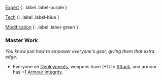 
[Expert](Game/Advancement-List?Expert=true)
{: .label .label-purple }

[Tech](Game/Tech)
{: .label .label-blue }

[Modification](Game/Advancement-List?Modification=true)
{: .label .label-green }
### Master Work
*You know just how to empower everyone's gear, giving them that extra edge.*
* Everyone on [Deployments](Game/Deployment), weapons have (+1) to [Attack](Game/Core/Terminology#Attack), and armour has +1 [Armour Integrity](Game/Core/Armour#Armour%20Integrity).




